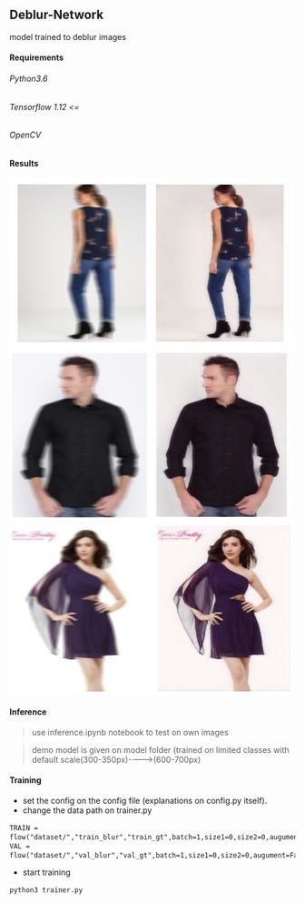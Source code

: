 ## Deblur-Network
model trained to deblur images


#### Requirements
###### Python3.6 
###### Tensorflow 1.12 <=
###### OpenCV

#### Results
<img src="https://github.com/anish9/Deblur-Network/blob/master/outputs/abc3.jpg" alt="Smiley Sface" height="300" width="500">
<img src="https://github.com/anish9/Deblur-Network/blob/master/outputs/abc2.jpg" alt="Smiley Sface" height="300" width="500">
<img src="https://github.com/anish9/Deblur-Network/blob/master/outputs/abc1.jpg" alt="Smiley Sface" height="300" width="500">

#### Inference
> use inference.ipynb notebook to test on own images 

> demo model is given on model folder (trained on limited classes with default scale(300-350px)---->(600-700px)

#### Training
* set the config on the config file (explanations on config.py itself).
* change the data path on trainer.py
```
TRAIN = flow("dataset/","train_blur","train_gt",batch=1,size1=0,size2=0,augument=False)
VAL = flow("dataset/","val_blur","val_gt",batch=1,size1=0,size2=0,augument=False)

```
* start training
```
python3 trainer.py

```
